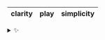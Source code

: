 | clarity | play | simplicity |
| :-----: | :--: | :--------: |

<details>
  <summary>✨</summary>
  These words are chosen at random each day. New words will appear here tomorrow morning.
</details>
